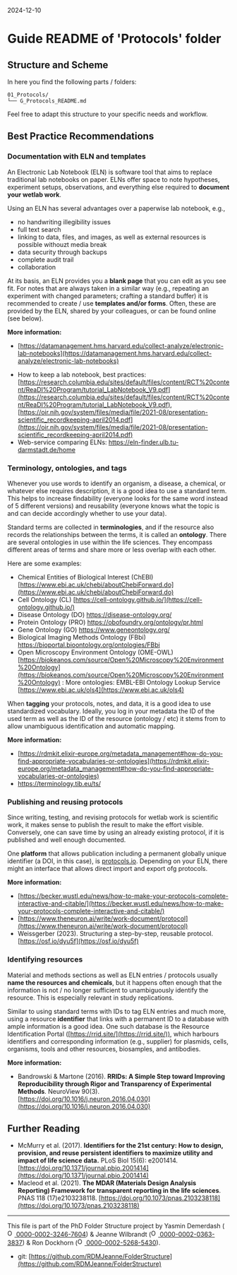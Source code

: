 2024-12-10


# Guide README of 'Protocols' folder

## Structure and Scheme

In here you find the following parts / folders:

```
01_Protocols/
└── G_Protocols_README.md

```

Feel free to adapt this structure to your specific needs and workflow.


## Best Practice Recommendations

### Documentation with ELN and templates

An Electronic Lab Notebook (ELN) is software tool that aims to replace traditional lab notebooks on paper. ELNs offer space to note hypotheses, experiment setups, observations, and everything else required to **document your wetlab work**.

Using an ELN has several advantages over a paperwise lab notebook, e.g.,
* no handwriting illegibility issues
* full text search
* linking to data, files, and images, as well as external resources is possible withouzt media break
* data security through backups
* complete audit trail
* collaboration

At its basis, an ELN provides you a **blank page** that you can edit as you see fit. For notes that are always taken in a similar way (e.g., repeating an experiment with changed parameters; crafting a standard buffer) it is recommended to create / use **templates and/or forms**. Often, these are provided by the ELN, shared by your colleagues, or can be found online (see below).

**More information:**
- [https://datamanagement.hms.harvard.edu/collect-analyze/electronic-lab-notebooks](https://datamanagement.hms.harvard.edu/collect-analyze/electronic-lab-notebooks)
* How to keep a lab notebook, best practices: [https://research.columbia.edu/sites/default/files/content/RCT%20content/ReaDI%20Program/tutorial_LabNotebook_V9.pdf](https://research.columbia.edu/sites/default/files/content/RCT%20content/ReaDI%20Program/tutorial_LabNotebook_V9.pdf), [https://oir.nih.gov/system/files/media/file/2021-08/presentation-scientific_recordkeeping-april2014.pdf](https://oir.nih.gov/system/files/media/file/2021-08/presentation-scientific_recordkeeping-april2014.pdf) 
* Web-service comparing ELNs: https://eln-finder.ulb.tu-darmstadt.de/home


### Terminology, ontologies, and tags

Whenever you use words to identify an organism, a disease, a chemical, or whatever else requires description, it is a good idea to use a standard term. This helps to increase findability (everyone looks for the same word instead of 5 different versions) and reusability (everyone knows what the topic is and can decide accordingly whether to use your data).

Standard terms are collected in **terminologies**, and if the resource also records the relationships between the terms, it is called an **ontology**. There are several ontologies in use within the life sciences. They encompass different areas of terms and share more or less overlap with each other. 

Here are some examples:
* Chemical Entities of Biological Interest (ChEBI) [https://www.ebi.ac.uk/chebi/aboutChebiForward.do](https://www.ebi.ac.uk/chebi/aboutChebiForward.do) 
* Cell Ontology (CL) [https://cell-ontology.github.io/](https://cell-ontology.github.io/) 
* Disease Ontology (DO) [https://disease-ontology.org/ ](https://disease-ontology.org/ )
* Protein Ontology (PRO) [https://obofoundry.org/ontology/pr.html ](https://obofoundry.org/ontology/pr.html)
* Gene Ontology (GO) [https://www.geneontology.org/ ](https://www.geneontology.org/ )
* Biological Imaging Methods Ontology (FBbi) [https://bioportal.bioontology.org/ontologies/FBbi ](https://bioportal.bioontology.org/ontologies/FBbi )
* Open Microscopy Environment Ontology (OME-OWL) [https://biokeanos.com/source/Open%20Microscopy%20Environment%20Ontology](https://biokeanos.com/source/Open%20Microscopy%20Environment%20Ontology) 
:
More ontologies: EMBL-EBI Ontology Lookup Service [https://www.ebi.ac.uk/ols4](https://www.ebi.ac.uk/ols4)

When **tagging** your protocols, notes, and data, it is a good idea to use standardized vocabulary. Ideally, you log in your metadata the ID of the used term as well as the ID of the resource (ontology / etc) it stems from to allow unambiguous identification and automatic mapping.


**More information:** 
- [https://rdmkit.elixir-europe.org/metadata_management#how-do-you-find-appropriate-vocabularies-or-ontologies](https://rdmkit.elixir-europe.org/metadata_management#how-do-you-find-appropriate-vocabularies-or-ontologies)
- https://terminology.tib.eu/ts/


### Publishing and reusing protocols

Since writing, testing, and revising protocols for wetlab work is scientific work, it makes sense to publish the result to make the effort visible. Conversely, one can save time by using an already existing protocol, if it is published and well enough documented.

One **platform** that allows publication including a permanent globally unique identifier (a DOI, in this case), is [protocols.io](https://www.protocols.io/). Depending on your ELN, there might an interface that allows direct import and export ofg protocols. 

**More information:** 
* [https://becker.wustl.edu/news/how-to-make-your-protocols-complete-interactive-and-citable/](https://becker.wustl.edu/news/how-to-make-your-protocols-complete-interactive-and-citable/)
* [https://www.theneuron.ai/write/work-document/protocol](https://www.theneuron.ai/write/work-document/protocol)
* Weissgerber (2023). Structuring a step-by-step, reusable protocol. [https://osf.io/dyu5f](https://osf.io/dyu5f)

### Identifying resources

Material and methods sections as well as ELN entries / protocols usually **name the resources and chemicals**, but it happens often enough that the information is not / no longer sufficient to unambiguously identify the resource. This is especially relevant in study replications.

Similar to using standard terms with IDs to tag ELN entries and much more, using a resource **identifier** that links with a permanent ID to a database with ample information is a good idea. One such database is the Resource Identification Portal ([https://rrid.site/](https://rrid.site/)), which harbours identifiers and corresponding information (e.g., supplier) for plasmids, cells, organisms, tools and other resources, biosamples, and antibodies.

**More information:** 
- Bandrowski & Martone (2016). **RRIDs: A Simple Step toward Improving Reproducibility through Rigor and Transparency of Experimental Methods**. NeuroView 90(3). [https://doi.org/10.1016/j.neuron.2016.04.030](https://doi.org/10.1016/j.neuron.2016.04.030)


## Further Reading

* McMurry et al. (2017). **Identifiers for the 21st century: How to design, provision, and reuse persistent identifiers to maximize utility and impact of life science data.** PLoS Biol 15(6): e2001414. [https://doi.org/10.1371/journal.pbio.2001414](https://doi.org/10.1371/journal.pbio.2001414)
* Macleod et al. (2021). **The MDAR (Materials Design Analysis Reporting) Framework for transparent reporting in the life sciences**. PNAS 118 (17)e2103238118. [https://doi.org/10.1073/pnas.2103238118](https://doi.org/10.1073/pnas.2103238118)

_____

This file is part of the PhD Folder Structure project by Yasmin Demerdash (<a href="https://orcid.org/0000-0002-3246-7604"><img alt="ORCID logo" src="https://info.orcid.org/wp-content/uploads/2019/11/orcid_16x16.png" width="16" height="16" /> 0000-0002-3246-7604</a>) & Jeanne  Wilbrandt (<a href="https://orcid.org/0000-0002-0363-3837"><img alt="ORCID logo" src="https://info.orcid.org/wp-content/uploads/2019/11/orcid_16x16.png" width="16" height="16" /> 0000-0002-0363-3837</a>) & Ron Dockhorn (<a href="https://orcid.org/0000-0002-5268-5430"><img alt="ORCID logo" src="https://info.orcid.org/wp-content/uploads/2019/11/orcid_16x16.png" width="16" height="16" /> 0000-0002-5268-5430</a>).

* git: [https://github.com/RDMJeanne/FolderStructure](https://github.com/RDMJeanne/FolderStructure)

